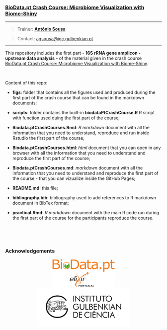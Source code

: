 ### [BioData.pt Crash Course: Microbiome Visualization with Biome-Shiny](https://biodata.pt/event/biodatapt-crash-course-microbiome-visualization-biome-shiny)

---

>Trainer: [**António Sousa**](https://antonioggsousa.github.io)

>Contact: agsousa@igc.gulbenkian.pt

--- 

This repository includes the first part - **16S rRNA gene amplicon - upstream data analysis** - of the material given in the crash course [BioData.pt Crash Course: Microbiome Visualization with Biome-Shiny](https://biodata.pt/event/biodatapt-crash-course-microbiome-visualization-biome-shiny). 

<br>

Content of this repo:

   + **figs**: folder that contains all the figures used and produced during the first part of the crash course that can be found in the markdown documents;
   
   + **scripts**: folder contains the built-in **biodataPtCrashCourse.R** R script with function used duing the first part of the course;
   
   + **Biodata.ptCrashCourses.Rmd**: *R markdown* document with all the information that you need to understand, reproduce and run inside Rstudio the first part of the course;
   
   + **Biodata.ptCrashCourses.html**: *html* document that you can open in any browser with all the information that you need to understand and reproduce the first part of the course;
   
   + **Biodata.ptCrashCourses.md**: *markdown* document with all the information that you need to understand and reproduce the first part of the course - that you can vizualize inside the GitHub Pages;
   
   + **README.md**: this file;
   
   + **bibliography.bib**: bibliography used to add references to R markdown document in BibTex format;
   
   + **practical.Rmd**: *R markdown* document with the main R code run during the first part of the course for the participants reproduce the course.


   
<br>
<br>
<br>

### Acknowledgements

<center><figure>
  <img src="figs/biodata_elixir.png" alt="dada2" width="200" class="center">
  <img src="figs/logoIGC2014.png" alt="dada2" width="300" class="center">
</figure></center>
